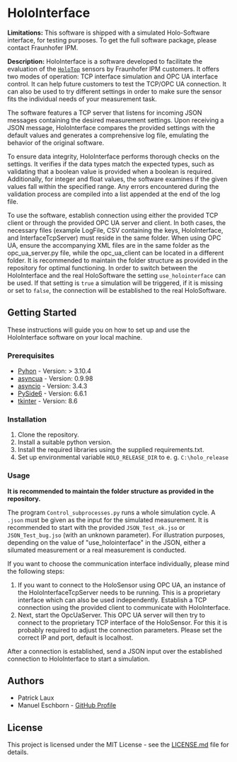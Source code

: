 # HoloInterface

**Limitations:** This software is shipped with a simulated Holo-Software interface, for testing purposes. To get the full software package, please contact Fraunhofer IPM.

**Description:** HoloInterface is a software developed to facilitate the evaluation of the [`HoloTop`](https://www.ipm.fraunhofer.de/en/bu/production-control-inline-measurement-techniques/systems/holo-top.html) sensors by Fraunhofer IPM customers. It offers two modes of operation: TCP interface simulation and OPC UA interface control. It can help future customers to test the TCP/OPC UA connection. It can also be used to try different settings in order to make sure the sensor fits the individual needs of your measurement task.

The software features a TCP server that listens for incoming JSON messages containing the desired measurement settings. Upon receiving a JSON message, HoloInterface compares the provided settings with the default values and generates a comprehensive log file, emulating the behavior of the original software.

To ensure data integrity, HoloInterface performs thorough checks on the settings. It verifies if the data types match the expected types, such as validating that a boolean value is provided when a boolean is required. Additionally, for integer and float values, the software examines if the given values fall within the specified range. Any errors encountered during the validation process are compiled into a list appended at the end of the log file.

To use the software, establish connection using either the provided TCP client or through the provided OPC UA server and client. In both cases, the necessary files (example LogFile, CSV containing the keys, HoloInterface, and InterfaceTcpServer) must reside in the same folder. When using OPC UA, ensure the accompanying XML files are in the same folder as the opc_ua_server.py file, while the opc_ua_client can be located in a different folder. It is recommended to maintain the folder structure as provided in the repository for optimal functioning. In order to switch between the HoloInterface and the real HoloSoftware the setting `use_holointerface` can be used. If that setting is `true` a simulation will be triggered, if it is missing or set to `false`, the connection will be established to the real HoloSoftware. 

## Getting Started

These instructions will guide you on how to set up and use the HoloInterface software on your local machine.

### Prerequisites

- [Pyhon](https://www.python.org/) - Version: > 3.10.4
- [asyncua](https://github.com/FreeOpcUa/opcua-asyncio) - Version: 0.9.98
- [asyncio](https://docs.python.org/3/library/asyncio.html) - Version: 3.4.3
- [PySide6](https://doc.qt.io/qtforpython-6/) - Version: 6.6.1
- [tkinter](https://docs.python.org/3/library/tkinter.html) - Version: 8.6

### Installation

1. Clone the repository.
2. Install a suitable python version.
3. Install the required libraries using the supplied requirements.txt.
4. Set up environmental variable `HOLO_RELEASE_DIR` to e. g. `C:\holo_release`

### Usage
**It is recommended to maintain the folder structure as provided in the repository.**

The program `Control_subprocesses.py` runs a whole simulation cycle. A `.json` must be given as the input for the simulated measurement. It is recommended to start with the provided `JSON_Test_ok.jso` or `JSON_Test_bug.jso` (with an unknown parameter). 
For illustration purposes, depending on the value of "use_holointerface" in the JSON, either a silumated measurement or a real measurement is conducted.

If you want to choose the communication interface individually, please mind the following steps:
1. If you want to connect to the HoloSensor using OPC UA, an instance of the HoloInterfaceTcpServer needs to be running. This is a proprietary interface which can also be used independently. Establish a TCP connection using the provided client to communicate with HoloInterface. 
2. Next, start the OpcUaServer. This OPC UA server will then try to connect to the proprietary TCP interface of the HoloSensor. For this it is probably required to adjust the connection parameters. Please set the correct IP and port, default is localhost.

After a connection is established, send a JSON input over the established connection to HoloInterface to start a simulation.

## Authors

- Patrick Laux
- Manuel Eschborn - [GitHub Profile](https://github.com/ElManu93)

## License

This project is licensed under the MIT License - see the [LICENSE.md](https://github.com/ipm-pk/digital-holography/blob/main/LICENSE) file for details.
